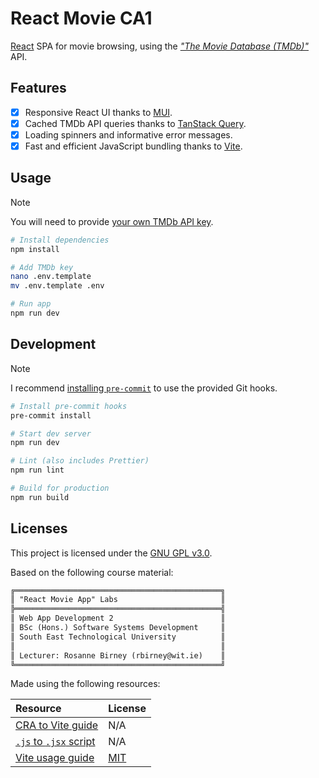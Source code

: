 # React Movie CA1

[React][react] SPA for movie browsing, using the
[*"The Movie Database (TMDb)"*][tmdb-key] API.

## Features

- [x] Responsive React UI thanks to [MUI][mui].
- [x] Cached TMDb API queries thanks to [TanStack Query][tanstack].
- [x] Loading spinners and informative error messages.
- [x] Fast and efficient JavaScript bundling thanks to [Vite][vite].

## Usage

> [!NOTE]
> You will need to provide [your own TMDb API key][tmdb-key].

```bash
# Install dependencies
npm install

# Add TMDb key
nano .env.template
mv .env.template .env

# Run app
npm run dev
```

## Development

> [!NOTE]
> I recommend [installing `pre-commit`][pre-commit] to use the provided Git hooks.

```bash
# Install pre-commit hooks
pre-commit install

# Start dev server
npm run dev

# Lint (also includes Prettier)
npm run lint

# Build for production
npm run build
```

## Licenses

This project is licensed under the [GNU GPL v3.0][license].

Based on the following course material:

```txt
╔══════════════════════════════════════════════╗
║ "React Movie App" Labs                       ║
╠══════════════════════════════════════════════╣
║ Web App Development 2                        ║
║ BSc (Hons.) Software Systems Development     ║
║ South East Technological University          ║
║                                              ║
║ Lecturer: Rosanne Birney (rbirney@wit.ie)    ║
╚══════════════════════════════════════════════╝
```

Made using the following resources:

| Resource                                  | License                           |
|:------------------------------------------|:----------------------------------|
| [CRA to Vite guide][cra-vite]             | N/A                               |
| [`.js` to `.jsx` script][js-jsx]          | N/A                               |
| [Vite usage guide][vite-guide]            | [MIT][vite-license]               |

[react]: https://react.dev/
[mui]: https://mui.com/
[tanstack]: https://tanstack.com/query/latest
[vite]: https://vite.dev/
[pre-commit]: https://pre-commit.com/#install
[tmdb-key]: https://developer.themoviedb.org/docs/getting-started
[license]: ./LICENSE
[cra-vite]: https://medium.com/@mun1013/guide-to-migrating-from-create-react-app-cra-to-vite-5516f55aa410
[js-jsx]: https://gist.github.com/parties/90cdf35f9a3d05bea6df76dc83a69641
[vite-guide]: https://vite.dev/guide/
[vite-license]: https://github.com/vitejs/vite/blob/main/LICENSE

